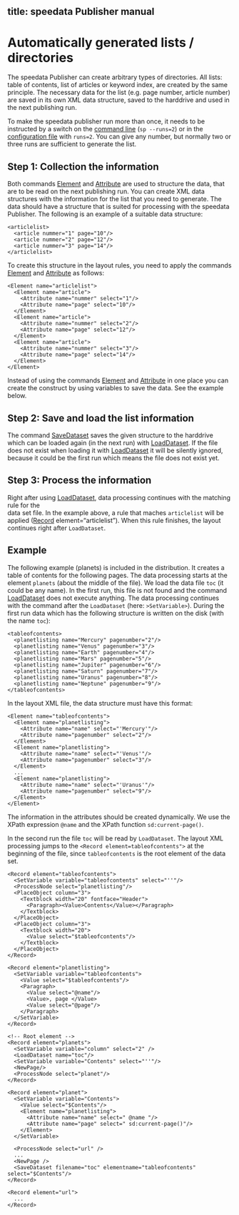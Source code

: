 title: speedata Publisher manual
---
Automatically generated lists / directories
===========================================

The speedata Publisher can create arbitrary types of directories. All
lists: table of contents, list of articles or keyword index, are created
by the same principle. The necessary data for the list (e.g. page
number, article number) are saved in its own XML data structure, saved
to the harddrive and used in the next publishing run.

To make the speedata publisher run more than once, it needs to be
instructed by a switch on the [command line](commandline.html)
(`sp --runs=2`) or in the [configuration file](configuration.html) with
`runs=2`. You can give any number, but normally two or three runs are
sufficient to generate the list.

Step 1: Collection the information
----------------------------------

Both commands [Element](../commands-en/element.html) and
[Attribute](../commands-en/attribute.html) are used to structure the
data, that are to be read on the next publishing run. You can create XML
data structures with the information for the list that you need to
generate. The data should have a structure that is suited for processing
with the speedata Publisher. The following is an example of a suitable
data structure:

    <articlelist>
      <article nummer="1" page="10"/>
      <article nummer="2" page="12"/>
      <article nummer="3" page="14"/>
    </articlelist>

To create this structure in the layout rules, you need to apply the
commands [Element](../commands-en/element.html) and
[Attribute](../commands-en/attribute.html) as follows:

    <Element name="articlelist">
      <Element name="article">
        <Attribute name="nummer" select="1"/>
        <Attribute name="page" select="10"/>
      </Element>
      <Element name="article">
        <Attribute name="nummer" select="2"/>
        <Attribute name="page" select="12"/>
      </Element>
      <Element name="article">
        <Attribute name="nummer" select="3"/>
        <Attribute name="page" select="14"/>
      </Element>
    </Element>

Instead of using the commands [Element](../commands-en/element.html) and
[Attribute](../commands-en/attribute.html) in one place you can create
the construct by using variables to save the data. See the example
below.

Step 2: Save and load the list information
------------------------------------------

The command [SaveDataset](../commands-en/savedataset.html) saves the
given structure to the harddrive which can be loaded again (in the next
run) with [LoadDataset](../commands-en/loaddataset.html). If the file
does not exist when loading it with
[LoadDataset](../commands-en/loaddataset.html) it will be silently
ignored, because it could be the first run which means the file does not
exist yet.

Step 3: Process the information
-------------------------------

Right after using [LoadDataset](../commands-en/loaddataset.html), data
processing continues with the matching rule for the\
 data set file. In the example above, a rule that maches `articlelist`
will be applied ([Record](../commands-en/record.html)
element=“articlelist”). When this rule finishes, the layout continues
right after `LoadDataset`.

Example
-------

The following example (planets) is included in the distribution. It
creates a table of contents for the following pages. The data processing
starts at the element `planets` (about the middle of the file). We load
the data file `toc` (it could be any name). In the first run, this file
is not found and the command
[LoadDataset](../commands-en/loaddataset.html) does not execute
anything. The data processing continues with the command after the
`LoadDataset` (here: `>SetVariable>`). During the first run data which
has the following structure is written on the disk (with the name
`toc`):

    <tableofcontents>
      <planetlisting name="Mercury" pagenumber="2"/>
      <planetlisting name="Venus" pagenumber="3"/>
      <planetlisting name="Earth" pagenumber="4"/>
      <planetlisting name="Mars" pagenumber="5"/>
      <planetlisting name="Jupiter" pagenumber="6"/>
      <planetlisting name="Saturn" pagenumber="7"/>
      <planetlisting name="Uranus" pagenumber="8"/>
      <planetlisting name="Neptune" pagenumber="9"/>
    </tableofcontents>

In the layout XML file, the data structure must have this format:

    <Element name="tableofcontents">
      <Element name="planetlisting">
        <Attribute name="name" select="'Mercury'"/>
        <Attribute name="pagenumber" select="2"/>
      </Element>
      <Element name="planetlisting">
        <Attribute name="name" select="'Venus'"/>
        <Attribute name="pagenumber" select="3"/>
      </Element>
      ...
      <Element name="planetlisting">
        <Attribute name="name" select="'Uranus'"/>
        <Attribute name="pagenumber" select="9"/>
      </Element>
    </Element>

The information in the attributes should be created dynamically. We use
the XPath expression `@name` and the XPath function `sd:current-page()`.

In the second run the file `toc` will be read by `LoadDataset`. The
layout XML processing jumps to the `<Record element=tableofcontents">`
at the beginning of the file, since `tableofcontents` is the root
element of the data set.

    <Record element="tableofcontents">
      <SetVariable variable="tableofcontents" select="''"/>
      <ProcessNode select="planetlisting"/>
      <PlaceObject column="3">
        <Textblock width="20" fontface="Header">
          <Paragraph><Value>Contents</Value></Paragraph>
        </Textblock>
      </PlaceObject>
      <PlaceObject column="3">
        <Textblock width="20">
          <Value select="$tableofcontents"/>
        </Textblock>
      </PlaceObject>
    </Record>
     
    <Record element="planetlisting">
      <SetVariable variable="tableofcontents">
        <Value select="$tableofcontents"/>
        <Paragraph>
          <Value select="@name"/>
          <Value>, page </Value>
          <Value select="@page"/>
        </Paragraph>
      </SetVariable>
    </Record>
     
    <!-- Root element -->
    <Record element="planets">
      <SetVariable variable="column" select="2" />
      <LoadDataset name="toc"/>
      <SetVariable variable="Contents" select="''"/>
      <NewPage/>
      <ProcessNode select="planet"/>
    </Record>
     
    <Record element="planet">
      <SetVariable variable="Contents">
        <Value select="$Contents"/>
        <Element name="planetlisting">
          <Attribute name="name" select=" @name "/>
          <Attribute name="page" select=" sd:current-page()"/>
        </Element>
      </SetVariable>
     
      <ProcessNode select="url" />
      ...
      <NewPage />
      <SaveDataset filename="toc" elementname="tableofcontents" select="$Contents"/>
    </Record>
     
    <Record element="url">
      ...
    </Record>

